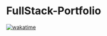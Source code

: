 # FullStack-Portfolio
[![wakatime](https://wakatime.com/badge/user/ebd9048f-e0e9-4dcc-acbc-0fc646a232fa/project/fec89a59-f306-49be-9c06-7b0b53f3cf22.svg)](https://wakatime.com/badge/user/ebd9048f-e0e9-4dcc-acbc-0fc646a232fa/project/fec89a59-f306-49be-9c06-7b0b53f3cf22)
